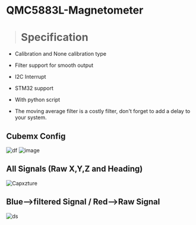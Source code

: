 # QMC5883L-Magnetometer


> # Specification
 * Calibration and None calibration type
 
 * Filter support for smooth output
 
 * I2C Interrupt 
 
 * STM32 support
 
 * With python script
 
 * The moving average filter is a costly filter, don't forget to add a delay to your system.
## Cubemx Config
 ![df](https://user-images.githubusercontent.com/93796314/213574037-28a2b06e-7453-4719-ae05-e01d1c6a6398.PNG)    ![image](https://user-images.githubusercontent.com/93796314/213575123-f3c572c3-9cfa-44ee-a16c-e29024a35e7c.png)
## All Signals (Raw X,Y,Z and Heading)
![Capxzture](https://user-images.githubusercontent.com/93796314/213874236-9c6bd8c8-fe3a-4151-8e7b-6be237a65e7a.PNG)
## Blue-->filtered Signal / Red-->Raw Signal
![ds](https://user-images.githubusercontent.com/93796314/213877570-b7275322-7cf8-4e4f-8d89-2ef6d50786cc.PNG)
